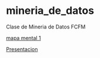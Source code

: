 # mineria_de_datos
Clase de Mineria de Datos FCFM 

[mapa mental 1](https://github.com/gab2520/mineria_de_datos/blob/master/MapaMental_1_1752950.pdf)

[Presentacion](https://github.com/gab2520/mineria_de_datos/blob/master/Presentacion_Prediccion_002.pptx)
